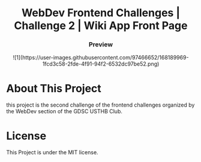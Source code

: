 <h1 align="center">WebDev Frontend Challenges | Challenge 2 | Wiki App Front Page</h1>
<h3 align="center">Preview</h3>

<p align="center">
![1](https://user-images.githubusercontent.com/97466652/168189969-1fcd3c58-2fde-4f91-94f2-6532dc97be52.png)
</p>

# About This Project
this project is the second challenge of the frontend challenges organized by the WebDev section of the GDSC USTHB Club.

# License
This Project is under the MIT license.
